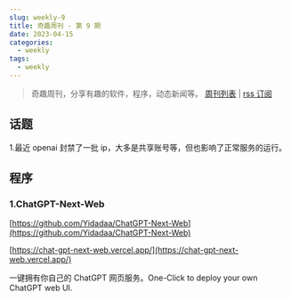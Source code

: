 ```yaml
---
slug: weekly-9
title: 奇趣周刊 - 第 9 期
date: 2023-04-15
categories:
  - weekly
tags:
  - weekly
---
```


> 奇趣周刊，分享有趣的软件，程序，动态新闻等。 [周刊列表](/categories/weekly/) | [rss 订阅](/categories/weekly/index.xml)

## 话题

1.最近 openai 封禁了一批 ip，大多是共享账号等，但也影响了正常服务的运行。

## 程序

### 1.ChatGPT-Next-Web

[https://github.com/Yidadaa/ChatGPT-Next-Web](https://github.com/Yidadaa/ChatGPT-Next-Web)

[https://chat-gpt-next-web.vercel.app/](https://chat-gpt-next-web.vercel.app/)

一键拥有你自己的 ChatGPT 网页服务。One-Click to deploy your own ChatGPT web UI.
